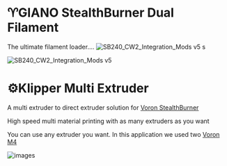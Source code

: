 #  ♈GIANO StealthBurner Dual Filament
   The ultimate filament loader....
![SB240_CW2_Integration_Mods v5 s](https://github.com/FBServiceTech3D/StealthBurner_Dual_Filament/assets/100725052/081aae14-c2aa-4962-996b-4d964c13f736) 

![SB240_CW2_Integration_Mods v5](https://github.com/FBServiceTech3D/StealthBurner_Dual_Filament/assets/100725052/18d93494-c014-4fdf-bae4-17164d7ce138)

# ⚙️Klipper Multi Extruder

A multi extruder to direct extruder solution for [Voron StealthBurner](https://vorondesign.com/voron_stealthburner) 

High speed multi material printing with as many extruders as you want

You can use any extruder you want. In this application we used two [Voron M4](https://vorondesign.com/voron_m4)

![images](https://github.com/FBServiceTech3D/Giano_StealthBurner_Dual_Filament/assets/100725052/aea0eff5-84b3-44d4-8cda-ef2a3eaf42ba)


